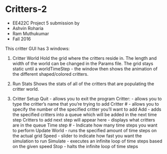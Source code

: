# Critters-2
 - EE422C Project 5 submission by
 - Ashvin Roharia
 - Ram Muthukumar
 - Fall 2016
 
This critter GUI has 3 windows:
1) Critter World
Hold the grid where the critters reside in. The length and width of the world can be changed in
the Params file. The grid stays static until a worldTimeStep - the window then shows the
animation of the different shaped/colored critters.

2) Run Stats
Shows the stats of all of the critters that are populating the critter world.

3) Critter Setup
Quit - allows you to exit the program
Critter: - allows you to type the critter’s name that you’re trying to add
Critter # - allows you to specify the number of the specified critter you’ll want to add
Add - adds the specified critters into a queue which will be added in the next time step
Critters to add next step will appear here - displays what critters are in the queue
Time step # - Indicate how many time steps you want to perform
Update World - runs the specified amount of time steps on the actual grid
Speed - slider to indicate how fast you want the simulation to run
Simulate - executes an infinite loop of time steps based on the given speed
Stop - halts the infinite loop of time steps

